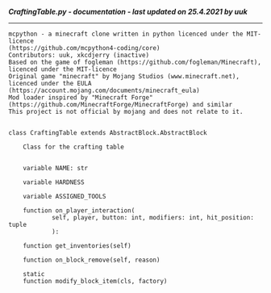 ***CraftingTable.py - documentation - last updated on 25.4.2021 by uuk***
___

    mcpython - a minecraft clone written in python licenced under the MIT-licence 
    (https://github.com/mcpython4-coding/core)
    Contributors: uuk, xkcdjerry (inactive)
    Based on the game of fogleman (https://github.com/fogleman/Minecraft), licenced under the MIT-licence
    Original game "minecraft" by Mojang Studios (www.minecraft.net), licenced under the EULA
    (https://account.mojang.com/documents/minecraft_eula)
    Mod loader inspired by "Minecraft Forge" (https://github.com/MinecraftForge/MinecraftForge) and similar
    This project is not official by mojang and does not relate to it.


    class CraftingTable extends AbstractBlock.AbstractBlock
        
        Class for the crafting table


        variable NAME: str

        variable HARDNESS

        variable ASSIGNED_TOOLS

        function on_player_interaction(
                self, player, button: int, modifiers: int, hit_position: tuple
                ):

        function get_inventories(self)

        function on_block_remove(self, reason)

        static
        function modify_block_item(cls, factory)
